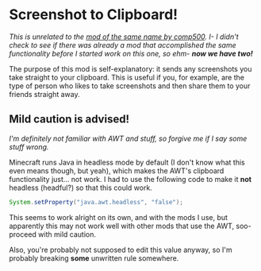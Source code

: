 # Screenshot to Clipboard!
_This is unrelated to the [mod of the same name by comp500](https://github.com/comp500/ScreenshotToClipboard). I- I didn't check to see if there was already a mod that accomplished the same functionality before I started work on this one, so ehm- **now we have two!**_

The purpose of this mod is self-explanatory: it sends any screenshots you take straight to your clipboard. This is useful if you, for example, are the type of person who likes to take screenshots and then share them to your friends straight away.

## Mild caution is advised!
_I'm definitely not familiar with AWT and stuff, so forgive me if I say some stuff wrong._

Minecraft runs Java in headless mode by default (I don't know what this even means though, but yeah), which makes the AWT's clipboard functionality just... not work. I had to use the following code to make it **not** headless (headful?) so that this could work.

```java
System.setProperty("java.awt.headless", "false");
```

This seems to work alright on its own, and with the mods I use, but apparently this may not work well with other mods that use the AWT, soo- proceed with mild caution.

Also, you're probably not supposed to edit this value anyway, so I'm probably breaking **some** unwritten rule somewhere.
